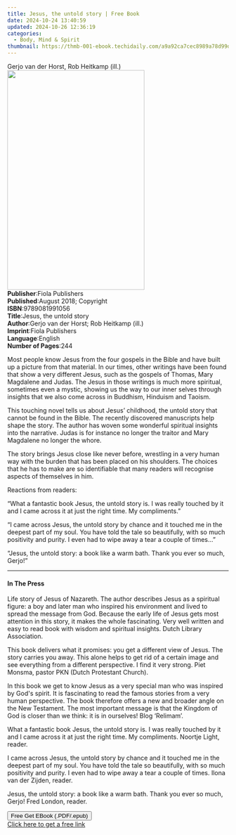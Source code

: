 ```yaml
---
title: Jesus, the untold story | Free Book
date: 2024-10-24 13:40:59
updated: 2024-10-26 12:36:19
categories:
  - Body, Mind & Spirit
thumbnail: https://thmb-001-ebook.techidaily.com/a9a92ca7cec8989a78d99d1a26b0ae0409497ce26594783e856db457f974899d.jpg
---
```

<main id="book-container">
  <div class="flex flex-col">
    <div class="book-brief flex-1 py-6 px-4 sm:p-6 md:py-10 md:px-8">
      <!-- brief-->
      <div class="book-brief-main">
        Gerjo van der Horst, Rob Heitkamp (ill.)
      </div>
    </div>
    <div
      class="book-meta-info flex-1 grid gap-4 col-start-1 col-end-3 row-start-1 sm:mb-6 sm:grid-cols-4 lg:gap-6 lg:col-start-2 lg:row-end-6 lg:row-span-6 lg:mb-0"
    >
      <div
        class="book-meta-info-left place-content-center mt-4 p-4 text-sm leading-6 col-start-2 col-span-2 dark:text-slate-400"
      >
        <img
          class="w-full h-500 object-cover rounded-lg sm:h-255 sm:col-span-2 lg:col-span-full"
          src="https://img-001-ebook.techidaily.com/8161876edab238f3b4e10fe07cf0369dab7b12842975701e06959a06ca832eca.jpg"
          alt=""
          width="312"
          height="500"
        />
      </div>
      <div
        class="book-meta-info-right mt-2 col-start-1 row-start-2 col-span-3 self-center"
      >
        <!-- meta data  -->
        <div class="flex flex-col px-4 md:px-8">
          <div class="flex-1">
            <strong>Publisher</strong>:<span class="px-2"
              >Fiola Publishers</span
            >
          </div>
          <div class="flex-1">
            <strong>Published</strong>:<span class="px-2"
              >August 2018; Copyright</span
            >
          </div>
          <div class="flex-1">
            <strong>ISBN</strong>:<span class="px-2">9789081991056</span>
          </div>
          <div class="flex-1">
            <strong>Title</strong>:<span class="px-2"
              >Jesus, the untold story</span
            >
          </div>
          <div class="flex-1">
            <strong>Author</strong>:<span class="px-2"
              >Gerjo van der Horst; Rob Heitkamp (ill.)</span
            >
          </div>
          <div class="flex-1">
            <strong>Imprint</strong>:<span class="px-2">Fiola Publishers</span>
          </div>
          <div class="flex-1">
            <strong>Language</strong>:<span class="px-2">English</span>
          </div>
          <div class="flex-1">
            <strong>Number of Pages</strong>:<span class="px-2">244</span>
          </div>
        </div>
      </div>
    </div>
    <div class="book-description flex-1 py-6 px-4 sm:p-6 md:py-10 md:px-8">
      <div class="book-description-main">
        <div accordion-content="" id="description">
          <p>
            Most people know Jesus from the four gospels in the Bible and have
            built up a picture from that material. In our times, other writings
            have been found that show a very different Jesus, such as the
            gospels of Thomas, Mary Magdalene and Judas. The Jesus in those
            writings is much more spiritual, sometimes even a mystic, showing us
            the way to our inner selves through insights that we also come
            across in Buddhism, Hinduism and Taoism.
          </p>
          <p>
            This touching novel tells us about Jesus’ childhood, the untold
            story that cannot be found in the Bible. The recently discovered
            manuscripts help shape the story. The author has woven some
            wonderful spiritual insights into the narrative. Judas is for
            instance no longer the traitor and Mary Magdalene no longer the
            whore.
          </p>
          <p>
            The story brings Jesus close like never before, wrestling in a very
            human way with the burden that has been placed on his shoulders. The
            choices that he has to make are so identifiable that many readers
            will recognise aspects of themselves in him.
          </p>
          <p>Reactions from readers:</p>
          <p>
            “What a fantastic book Jesus, the untold story is. I was really
            touched by it and I came across it at just the right time. My
            compliments.”
          </p>
          <p>
            “I came across Jesus, the untold story by chance and it touched me
            in the deepest part of my soul. You have told the tale so
            beautifully, with so much positivity and purity. I even had to wipe
            away a tear a couple of times...”
          </p>
          <p>
            “Jesus, the untold story: a book like a warm bath. Thank you ever so
            much, Gerjo!”
          </p>
        </div>
        <div class="accordion-fader"></div>
      </div>
    </div>
    <div class="book-excerpts flex-1 py-6 px-4 sm:p-6 md:py-10 md:px-8">
      <!-- excerpts-->
      <div class="book-excerpts-main">
        <hr />
        <h4 class="placeholder placeholder-heading">
          <span>In The Press</span>
        </h4>
        <p></p>
        <p>
          Life story of Jesus of Nazareth. The author describes Jesus as
          a&nbsp;spiritual figure: a boy and later man who inspired his
          environment and lived to spread the message from God. Because the
          early life of Jesus gets most attention in this story, it makes the
          whole fascinating. Very well written and easy to read book with wisdom
          and spiritual insights. Dutch Library Association.
        </p>
        <p>
          This book delivers what it promises: you get a different view of
          Jesus. The story carries you away. This alone helps to get rid of a
          certain image and see everything from a different perspective. I find
          it very strong. Piet Monsma, pastor PKN (Dutch Protestant Church).
        </p>
        <p>
          In this book we get to know Jesus as a very special man who was
          inspired by God's spirit. It is fascinating to read the famous stories
          from a very human perspective. The book therefore offers a new and
          broader angle on the New Testament. The most important message is that
          the Kingdom of God is closer than we think: it is in ourselves!
          Blog&nbsp;‘Relimam’.
        </p>
        <p>
          What a fantastic book Jesus, the untold story is. I was really touched
          by it and I came across it at just the right time. My compliments.
          Noortje Light, reader.
        </p>
        <p>
          I came across Jesus, the untold story by chance and it touched me in
          the deepest part of my soul. You have told the tale so beautifully,
          with so much positivity and purity. I even had to wipe away a tear a
          couple of times. Ilona van der Zijden, reader.
        </p>
        <p>
          Jesus, the untold story: a book like a warm bath. Thank you ever so
          much, Gerjo! Fred London, reader.
        </p>
        <p></p>
      </div>
    </div>
    <div
      class="book-about-author flex-1 py-6 px-4 sm:p-6 md:py-10 md:px-8"
    ></div>
    <div class="book-free-get flex-1 py-6 px-4 sm:p-6 md:py-10 md:px-8">
      <button
        id="btn-free-get"
        class="bg-blue-500 hover:bg-blue-700 text-white font-bold py-2 px-4 rounded"
      >
        Free Get EBook (.PDF/.epub)
      </button>
      <div id="countdown-display" class="px-2 text-lg mt-2"></div>
      <a
        id="free-link"
        class="hidden bg-blue-500 hover:bg-blue-700 text-white font-bold py-2 px-4 rounded"
        href="https://www.ebooks.com/en-us/book/209862600/jesus-the-untold-story/gerjo-van-der-horst/"
        target="_blank"
        >Click here to get a free link</a
      >
    </div>
    <script>
      let countdownTime = 0;
      let countdownInterval = null;
      document
        .getElementById('btn-free-get')
        .addEventListener('click', startCountdown);
      function startCountdown() {
        countdownTime = new Date().getTime() + 60000 * 3;
        countdownInterval = setInterval(updateCountdown, 1000);
        document.getElementById('btn-free-get').disabled = true;
        document
          .getElementById('btn-free-get')
          .classList.add('bg-gray-500', 'cursor-not-allowed');
      }
      function updateCountdown() {
        let currentTime = new Date().getTime();
        let timeLeft = countdownTime - currentTime;
        let secondsLeft = Math.floor(timeLeft / 1000);
        document.getElementById('countdown-display').innerHTML =
          `Remaining time: ${secondsLeft} seconds.`;
        if (secondsLeft <= 0) {
          clearInterval(countdownInterval);
          document.getElementById('btn-free-get').classList.add('hidden');
          document.getElementById('free-link').classList.remove('hidden');
          document.getElementById('countdown-display').innerHTML = '';
        }
      }
    </script>
  </div>
</main>
